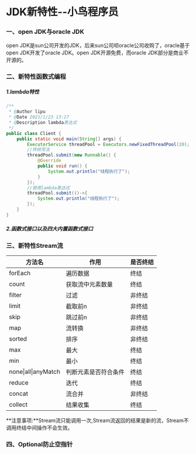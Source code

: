 # JDK新特性--小鸟程序员

### 一、open JDK与oracle JDK

open JDK是sun公司开发的JDK，后来sun公司呗oracle公司收购了，oracle基于open JDK开发了oracle JDK。open JDK开源免费，而oracle JDK部分是商业不开源的。

### 二、新特性函数式编程

##### 1.lambda特性

```java
/**
 * @Author lipu
 * @Date 2021/1/23 13:27
 * @Description lambda表达式
 */
public class Client {
    public static void main(String[] args) {
        ExecutorService threadPool = Executors.newFixedThreadPool(20);
        //传统写法
        threadPool.submit(new Runnable() {
            @Override
            public void run() {
                System.out.println("线程执行了");
            }
        });
        //使用lambda表达式
        threadPool.submit(()->{
            System.out.println("线程执行了");
        });
    }
}
```

##### 2.函数式接口以及四大内置函数式接口

### 三、新特性Stream流

| 方法名              | 作用                 | 是否终结 |
| ------------------- | -------------------- | -------- |
| forEach             | 遍历数据             | 终结     |
| count               | 获取流中元素数量     | 终结     |
| filter              | 过滤                 | 非终结   |
| limit               | 截取前n              | 非终结   |
| skip                | 跳过前n              | 非终结   |
| map                 | 流转换               | 非终结   |
| sorted              | 排序                 | 非终结   |
| max                 | 最大                 | 终结     |
| min                 | 最小                 | 终结     |
| none\|all\|anyMatch | 判断元素是否符合条件 | 终结     |
| reduce              | 迭代                 | 终结     |
| concat              | 流合并               | 非终结   |
| collect             | 结果收集             | 终结     |

**注意事项:**Stream流只能调用一次,Stream流返回的结果是新的流，Stream不调用终结中间操作不会生效。

### 四、Optional防止空指针

```java

```


